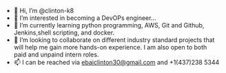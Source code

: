 - 👋 Hi, I’m @clinton-k8
- 👀 I’m interested in becoming a DevOPs engineer...
- 🌱 I’m currently learning python programming, AWS, Git and Github, Jenkins,shell scripting, and docker.
- 💞️ I’m looking to collaborate on different industry standard projects that will help me gain more hands-on experience. I am also open to both paid and unpaind intern roles.
- 📫 I can be reached via ebaiclinton30@gmail.com and +1(437)238 5344

<!---
clinton-k8/clinton-k8 is a ✨ special ✨ repository because its `README.md` (this file) appears on your GitHub profile.
You can click the Preview link to take a look at your changes.
--->
